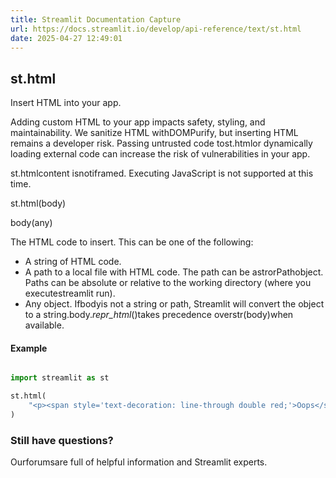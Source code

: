 ```yaml
---
title: Streamlit Documentation Capture
url: https://docs.streamlit.io/develop/api-reference/text/st.html
date: 2025-04-27 12:49:01
---
```


## st.html

Insert HTML into your app.

Adding custom HTML to your app impacts safety, styling, and
maintainability. We sanitize HTML withDOMPurify, but inserting HTML remains a
developer risk. Passing untrusted code tost.htmlor dynamically
loading external code can increase the risk of vulnerabilities in your
app.

st.htmlcontent isnotiframed. Executing JavaScript is not
supported at this time.

st.html(body)

body(any)

The HTML code to insert. This can be one of the following:

- A string of HTML code.
- A path to a local file with HTML code. The path can be astrorPathobject. Paths can be absolute or relative to the
working directory (where you executestreamlit run).
- Any object. Ifbodyis not a string or path, Streamlit will
convert the object to a string.body._repr_html_()takes
precedence overstr(body)when available.
#### Example

```python

import streamlit as st

st.html(
    "<p><span style='text-decoration: line-through double red;'>Oops</span>!</p>"
)

```

### Still have questions?

Ourforumsare full of helpful information and Streamlit experts.
